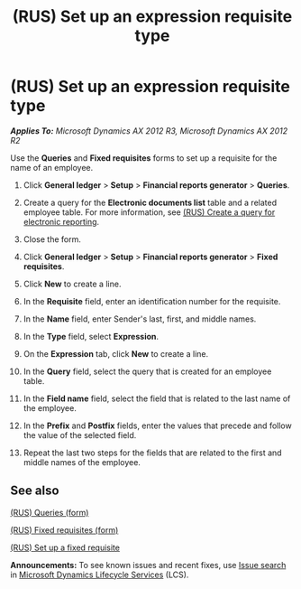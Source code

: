 ﻿---
title: (RUS) Set up an expression requisite type
TOCTitle: (RUS) Set up an expression requisite type
ms:assetid: c642f32e-7d8e-487c-be91-fa82094b62a1
ms:mtpsurl: https://technet.microsoft.com/en-us/library/JJ677695(v=AX.60)
ms:contentKeyID: 49384994
ms.date: 04/18/2014
mtps_version: v=AX.60
f1_keywords:
- requisite
- expression
---

# (RUS) Set up an expression requisite type 


_**Applies To:** Microsoft Dynamics AX 2012 R3, Microsoft Dynamics AX 2012 R2_

Use the **Queries** and **Fixed requisites** forms to set up a requisite for the name of an employee.

1.  Click **General ledger** \> **Setup** \> **Financial reports generator** \> **Queries**.

2.  Create a query for the **Electronic documents list** table and a related employee table. For more information, see [(RUS) Create a query for electronic reporting](rus-create-a-query-for-electronic-reporting.md).

3.  Close the form.

4.  Click **General ledger** \> **Setup** \> **Financial reports generator** \> **Fixed requisites**.

5.  Click **New** to create a line.

6.  In the **Requisite** field, enter an identification number for the requisite.

7.  In the **Name** field, enter Sender's last, first, and middle names.

8.  In the **Type** field, select **Expression**.

9.  On the **Expression** tab, click **New** to create a line.

10. In the **Query** field, select the query that is created for an employee table.

11. In the **Field name** field, select the field that is related to the last name of the employee.

12. In the **Prefix** and **Postfix** fields, enter the values that precede and follow the value of the selected field.

13. Repeat the last two steps for the fields that are related to the first and middle names of the employee.

## See also

[(RUS) Queries (form)](https://technet.microsoft.com/en-us/library/jj710734\(v=ax.60\))

[(RUS) Fixed requisites (form)](https://technet.microsoft.com/en-us/library/jj710680\(v=ax.60\))

[(RUS) Set up a fixed requisite](rus-set-up-a-fixed-requisite.md)

  
**Announcements:** To see known issues and recent fixes, use [Issue search](http://go.microsoft.com/fwlink/?linkid=389258) in [Microsoft Dynamics Lifecycle Services](http://go.microsoft.com/fwlink/?linkid=306505) (LCS).

